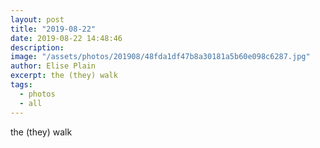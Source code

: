 ```yaml
---
layout: post
title: "2019-08-22"
date: 2019-08-22 14:48:46
description: 
image: "/assets/photos/201908/48fda1df47b8a30181a5b60e098c6287.jpg"
author: Elise Plain
excerpt: the (they) walk
tags: 
  - photos
  - all
---
```


the (they) walk
<p></p>